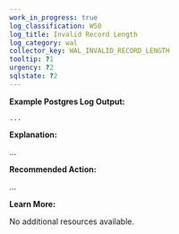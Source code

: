 ```yaml
---
work_in_progress: true
log_classification: W50
log_title: Invalid Record Length
log_category: wal
collector_key: WAL_INVALID_RECORD_LENGTH
tooltip: ?1
urgency: ?2
sqlstate: ?2
---
```


**Example Postgres Log Output:**

```
...
```

**Explanation:**

...

**Recommended Action:**

...

**Learn More:**

No additional resources available.
